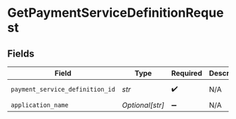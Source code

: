 # GetPaymentServiceDefinitionRequest


## Fields

| Field                           | Type                            | Required                        | Description                     | Example                         |
| ------------------------------- | ------------------------------- | ------------------------------- | ------------------------------- | ------------------------------- |
| `payment_service_definition_id` | *str*                           | :heavy_check_mark:              | N/A                             | adyen-ideal                     |
| `application_name`              | *Optional[str]*                 | :heavy_minus_sign:              | N/A                             |                                 |